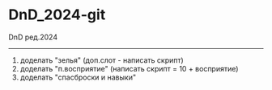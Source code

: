 # DnD_2024-git
DnD ред.2024

--------------------
1. доделать "зелья" (доп.слот - написать скрипт)
2. доделать "п.восприятие" (написать скрипт = 10 + восприятие)
3. доделать "спасброски и навыки"
